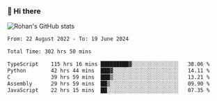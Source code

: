 ### 👋 Hi there 

<!--
**rohznmdev/rohznmdev** is a ✨ _special_ ✨ repository because its `README.md` (this file) appears on your GitHub profile.

Here are some ideas to get you started:

- 🔭 I’m currently working on ...
- 🌱 I’m currently learning Ruby and Ruby on Rails
- 👯 I’m looking to collaborate on ...
- 🤔 I’m looking for help with ...
- 💬 Ask me about ...
- 📫 How to reach me: ...
- 😄 Pronouns: ...
- ⚡ Fun fact: ...
-->
![Rohan's GitHub stats](https://github-readme-stats.vercel.app/api?username=rohznmdev&theme=dark&show_icons=true)

<!--START_SECTION:waka-->

```txt
From: 22 August 2022 - To: 19 June 2024

Total Time: 302 hrs 50 mins

TypeScript    115 hrs 16 mins █████████▓░░░░░░░░░░░░░░░   38.06 %
Python        42 hrs 44 mins  ███▓░░░░░░░░░░░░░░░░░░░░░   14.11 %
C             39 hrs 59 mins  ███▒░░░░░░░░░░░░░░░░░░░░░   13.21 %
Assembly      29 hrs 59 mins  ██▒░░░░░░░░░░░░░░░░░░░░░░   09.90 %
JavaScript    22 hrs 15 mins  ██░░░░░░░░░░░░░░░░░░░░░░░   07.35 %
```

<!--END_SECTION:waka-->
